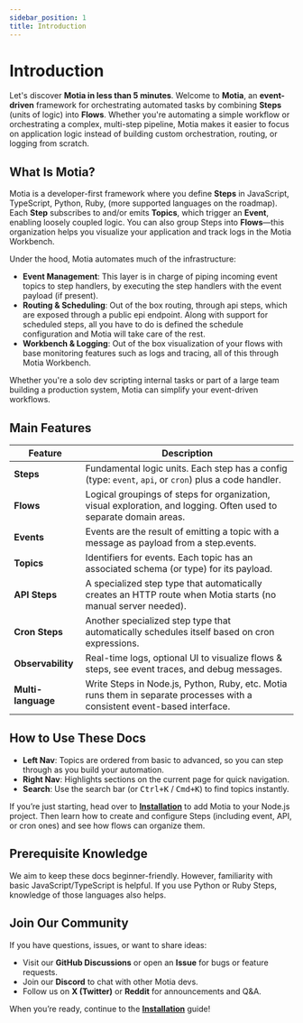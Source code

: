 ```yaml
---
sidebar_position: 1
title: Introduction
---
```


# Introduction

Let's discover **Motia in less than 5 minutes**. Welcome to **Motia**, an **event-driven** framework for orchestrating automated tasks by combining **Steps** (units of logic) into **Flows**. Whether you're automating a simple workflow or orchestrating a complex, multi-step pipeline, Motia makes it easier to focus on application logic instead of building custom orchestration, routing, or logging from scratch.

## What Is Motia?

Motia is a developer-first framework where you define **Steps** in JavaScript, TypeScript, Python, Ruby, (more supported languages on the roadmap). Each **Step** subscribes to and/or emits **Topics**, which trigger an **Event**, enabling loosely coupled logic. You can also group Steps into **Flows**—this organization helps you visualize your application and track logs in the Motia Workbench.

Under the hood, Motia automates much of the infrastructure:

- **Event Management**: This layer is in charge of piping incoming event topics to step handlers, by executing the step handlers with the event payload (if present).
- **Routing & Scheduling**: Out of the box routing, through api steps, which are exposed through a public epi endpoint. Along with support for scheduled steps, all you have to do is defined the schedule configuration and Motia will take care of the rest.
- **Workbench & Logging**: Out of the box visualization of your flows with base monitoring features such as logs and tracing, all of this through Motia Workbench.

Whether you're a solo dev scripting internal tasks or part of a large team building a production system, Motia can simplify your event-driven workflows.

## Main Features

| Feature            | Description                                                                                                               |
| ------------------ | ------------------------------------------------------------------------------------------------------------------------- |
| **Steps**          | Fundamental logic units. Each step has a config (type: `event`, `api`, or `cron`) plus a code handler.                    |
| **Flows**          | Logical groupings of steps for organization, visual exploration, and logging. Often used to separate domain areas.        |
| **Events**         | Events are the result of emitting a topic with a message as payload from a step.events.                                   |
| **Topics**         | Identifiers for events. Each topic has an associated schema (or type) for its payload.                                    |
| **API Steps**      | A specialized step type that automatically creates an HTTP route when Motia starts (no manual server needed).             |
| **Cron Steps**     | Another specialized step type that automatically schedules itself based on cron expressions.                              |
| **Observability**  | Real-time logs, optional UI to visualize flows & steps, see event traces, and debug messages.                             |
| **Multi-language** | Write Steps in Node.js, Python, Ruby, etc. Motia runs them in separate processes with a consistent event-based interface. |

## How to Use These Docs

- **Left Nav**: Topics are ordered from basic to advanced, so you can step through as you build your automation.
- **Right Nav**: Highlights sections on the current page for quick navigation.
- **Search**: Use the search bar (or <kbd>Ctrl+K</kbd> / <kbd>Cmd+K</kbd>) to find topics instantly.

If you’re just starting, head over to [**Installation**](./installation.md) to add Motia to your Node.js project. Then learn how to create and configure Steps (including event, API, or cron ones) and see how flows can organize them.

## Prerequisite Knowledge

We aim to keep these docs beginner-friendly. However, familiarity with basic JavaScript/TypeScript is helpful. If you use Python or Ruby Steps, knowledge of those languages also helps.

## Join Our Community

If you have questions, issues, or want to share ideas:

- Visit our **GitHub Discussions** or open an **Issue** for bugs or feature requests.
- Join our **Discord** to chat with other Motia devs.
- Follow us on **X (Twitter)** or **Reddit** for announcements and Q&A.

When you’re ready, continue to the [**Installation**](./installation.md) guide!

